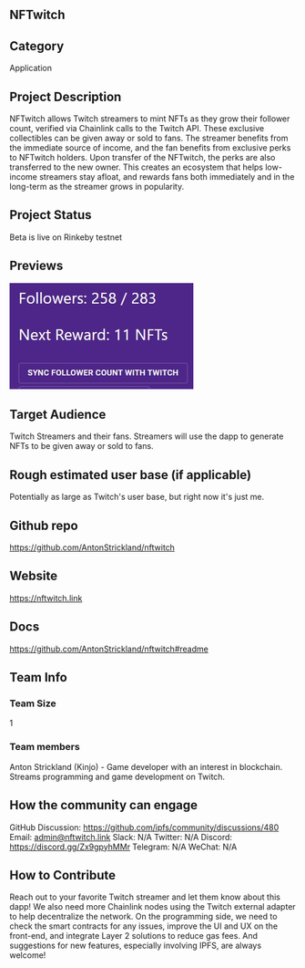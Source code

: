 ## NFTwitch

## Category 
Application

## Project Description
NFTwitch allows Twitch streamers to mint NFTs as they grow their follower count, verified via Chainlink calls to the Twitch API. These exclusive collectibles can be given away or sold to fans. The streamer benefits from the immediate source of income, and the fan benefits from exclusive perks to NFTwitch holders. Upon transfer of the NFTwitch, the perks are also transferred to the new owner. This creates an ecosystem that helps low-income streamers stay afloat, and rewards fans both immediately and in the long-term as the streamer grows in popularity.

## Project Status
Beta is live on Rinkeby testnet

## Previews
![Screenshot](https://raw.githubusercontent.com/AntonStrickland/AntonStrickland/master/static/images/projects/nftwitch.jpg)

## Target Audience
Twitch Streamers and their fans. Streamers will use the dapp to generate NFTs to be given away or sold to fans.

## Rough estimated user base (if applicable)
Potentially as large as Twitch's user base, but right now it's just me.

## Github repo
https://github.com/AntonStrickland/nftwitch

## Website
https://nftwitch.link

## Docs
https://github.com/AntonStrickland/nftwitch#readme

## Team Info

### Team Size
1

### Team members
Anton Strickland (Kinjo) - Game developer with an interest in blockchain. Streams programming and game development on Twitch.

## How the community can engage
GitHub Discussion: https://github.com/ipfs/community/discussions/480
Email: admin@nftwitch.link
Slack: N/A
Twitter: N/A
Discord: https://discord.gg/Zx9gpyhMMr
Telegram: N/A
WeChat: N/A

## How to Contribute
Reach out to your favorite Twitch streamer and let them know about this dapp! We also need more Chainlink nodes using the Twitch external adapter to help decentralize the network. On the programming side, we need to check the smart contracts for any issues, improve the UI and UX on the front-end, and integrate Layer 2 solutions to reduce gas fees. And suggestions for new features, especially involving IPFS, are always welcome!
